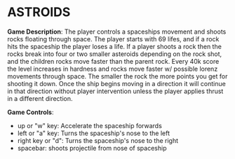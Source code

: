 # ASTROIDS


**Game Description**:
    The player controls a spaceships movement and shoots rocks floating through space. The
    player starts with 69 lifes, and if a rock hits the spaceship the player loses a life. If a player shoots
    a rock then the rocks break into four or two smaller asteroids depending on the rock shot, and the children rocks move faster than the parent rock.
    Every 40k score the level increases in hardness and rocks move faster   w/ possible 
    lorenz  movements through space. The smaller the rock the more points you get for shooting it down.
    Once the ship begins moving in a direction it will continue in that direction without player intervention unless the player applies
    thrust in a different direction. 

**Game Controls**:
   - up or "w" key: Accelerate the spaceship forwards
   - left or "a" key: Turns the spaceship's nose to the left
   - right key or "d": Turns the spaceship's nose to the right
   - spacebar: shoots projectile from nose of spaceship
